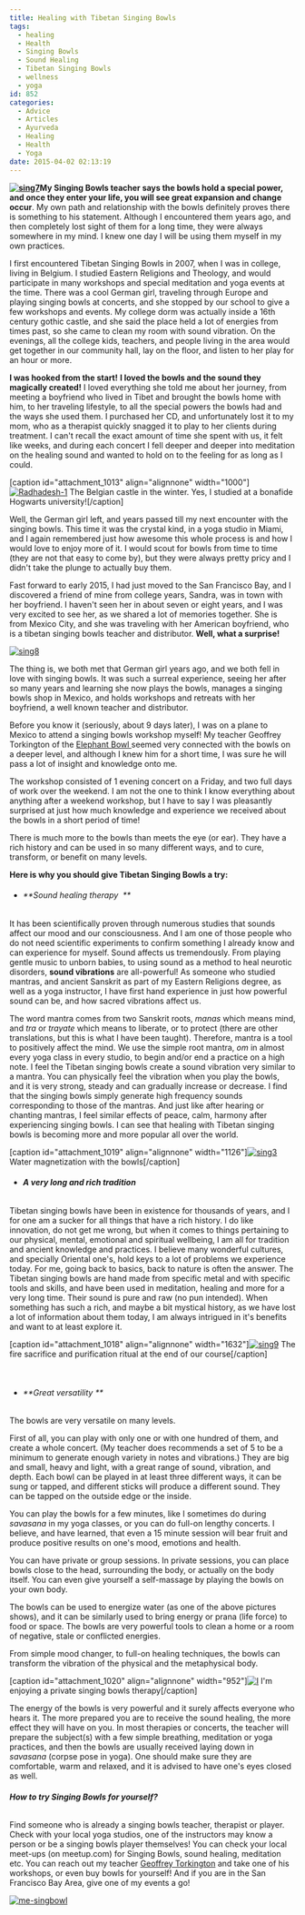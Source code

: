 ```yaml
---
title: Healing with Tibetan Singing Bowls
tags:
  - healing
  - Health
  - Singing Bowls
  - Sound Healing
  - Tibetan Singing Bowls
  - wellness
  - yoga
id: 852
categories:
  - Advice
  - Articles
  - Ayurveda
  - Healing
  - Health
  - Yoga
date: 2015-04-02 02:13:19
---
```


**[![sing7](http://girlintheraw.com/wp-content/uploads/2015/04/sing7-960x720.jpg)](http://girlintheraw.com/wp-content/uploads/2015/04/sing7.jpg)My Singing Bowls teacher says the bowls hold a special power, and once they enter your life, you will see great expansion and change occur**. My own path and relationship with the bowls definitely proves there is something to his statement. Although I encountered them years ago, and then completely lost sight of them for a long time, they were always somewhere in my mind. I knew one day I will be using them myself in my own practices.

I first encountered Tibetan Singing Bowls in 2007, when I was in college, living in Belgium. I studied Eastern Religions and Theology, and would participate in many workshops and special meditation and yoga events at the time. There was a cool German girl, traveling through Europe and playing singing bowls at concerts, and she stopped by our school to give a few workshops and events. My college dorm was actually inside a 16th century gothic castle, and she said the place held a lot of energies from times past, so she came to clean my room with sound vibration. On the evenings, all the college kids, teachers, and people living in the area would get together in our community hall, lay on the floor, and listen to her play for an hour or more.

**I was hooked from the start!** **I loved the bowls and the sound they magically created!** I loved everything she told me about her journey, from meeting a boyfriend who lived in Tibet and brought the bowls home with him, to her traveling lifestyle, to all the special powers the bowls had and the ways she used them. I purchased her CD, and unfortunately lost it to my mom, who as a therapist quickly snagged it to play to her clients during treatment. I can't recall the exact amount of time she spent with us, it felt like weeks, and during each concert I fell deeper and deeper into meditation on the healing sound and wanted to hold on to the feeling for as long as I could.

[caption id="attachment_1013" align="alignnone" width="1000"][![Radhadesh-1](http://girlintheraw.com/wp-content/uploads/2015/04/Radhadesh-1.jpg)](http://girlintheraw.com/wp-content/uploads/2015/04/Radhadesh-1.jpg) The Belgian castle in the winter. Yes, I studied at a bonafide Hogwarts university![/caption]

Well, the German girl left, and years passed till my next encounter with the singing bowls. This time it was the crystal kind, in a yoga studio in Miami, and I again remembered just how awesome this whole process is and how I would love to enjoy more of it. I would scout for bowls from time to time (they are not that easy to come by), but they were always pretty pricy and I didn't take the plunge to actually buy them.

Fast forward to early 2015, I had just moved to the San Francisco Bay, and I discovered a friend of mine from college years, Sandra, was in town with her boyfriend. I haven't seen her in about seven or eight years, and I was very excited to see her, as we shared a lot of memories together. She is from Mexico City, and she was traveling with her American boyfriend, who is a tibetan singing bowls teacher and distributor. **Well, what a surprise!**

[![sing8](http://girlintheraw.com/wp-content/uploads/2015/04/sing8.jpg)](http://girlintheraw.com/wp-content/uploads/2015/04/sing8.jpg)

The thing is, we both met that German girl years ago, and we both fell in love with singing bowls. It was such a surreal experience, seeing her after so many years and learning she now plays the bowls, manages a singing bowls shop in Mexico, and holds workshops and retreats with her boyfriend, a well known teacher and distributor.

Before you know it (seriously, about 9 days later), I was on a plane to Mexico to attend a singing bowls workshop myself! My teacher Geoffrey Torkington of the [Elephant Bowl ](http://www.theelephantbowl.com/)seemed very connected with the bowls on a deeper level, and although I knew him for a short time, I was sure he will pass a lot of insight and knowledge onto me.

The workshop consisted of 1 evening concert on a Friday, and two full days of work over the weekend. I am not the one to think I know everything about anything after a weekend workshop, but I have to say I was pleasantly surprised at just how much knowledge and experience we received about the bowls in a short period of time!

There is much more to the bowls than meets the eye (or ear). They have a rich history and can be used in so many different ways, and to cure, transform, or benefit on many levels.

**Here is why you should give Tibetan Singing Bowls a try:**

*   ###### **Sound healing therapy  **
It has been scientifically proven through numerous studies that sounds affect our mood and our consciousness. And I am one of those people who do not need scientific experiments to confirm something I already know and can experience for myself. Sound affects us tremendously. From playing gentle music to unborn babies, to using sound as a method to heal neurotic disorders, **sound vibrations** are all-powerful! As someone who studied mantras, and ancient Sanskrit as part of my Eastern Religions degree, as well as a yoga instructor, I have first hand experience in just how powerful sound can be, and how sacred vibrations affect us.

The word mantra comes from two Sanskrit roots, _manas_ which means mind, and _tra_ or _trayate_ which means to liberate, or to protect (there are other translations, but this is what I have been taught). Therefore, mantra is a tool to positively affect the mind. We use the simple root mantra, _om_ in almost every yoga class in every studio, to begin and/or end a practice on a high note. I feel the Tibetan singing bowls create a sound vibration very similar to a mantra. You can physically feel the vibration when you play the bowls, and it is very strong, steady and can gradually increase or decrease. I find that the singing bowls simply generate high frequency sounds corresponding to those of the mantras. And just like after hearing or chanting mantras, I feel similar effects of peace, calm, harmony after experiencing singing bowls. I can see that healing with Tibetan singing bowls is becoming more and more popular all over the world.

[caption id="attachment_1019" align="alignnone" width="1126"][![sing3](http://girlintheraw.com/wp-content/uploads/2015/04/sing3.jpg)](http://girlintheraw.com/wp-content/uploads/2015/04/sing3.jpg) Water magnetization with the bowls[/caption]

*   ###### **A very long and rich tradition**
Tibetan singing bowls have been in existence for thousands of years, and I for one am a sucker for all things that have a rich history. I do like innovation, do not get me wrong, but when it comes to things pertaining to our physical, mental, emotional and spiritual wellbeing, I am all for tradition and ancient knowledge and practices. I believe many wonderful cultures, and specially Oriental one's, hold keys to a lot of problems we experience today. For me, going back to basics, back to nature is often the answer. The Tibetan singing bowls are hand made from specific metal and with specific tools and skills, and have been used in meditation, healing and more for a very long time. Their sound is pure and raw (no pun intended). When something has such a rich, and maybe a bit mystical history, as we have lost a lot of information about them today, I am always intrigued in it's benefits and want to at least explore it.

[caption id="attachment_1018" align="alignnone" width="1632"][![sing9](http://girlintheraw.com/wp-content/uploads/2015/04/sing9.jpg)](http://girlintheraw.com/wp-content/uploads/2015/04/sing9.jpg) The fire sacrifice and purification ritual at the end of our course[/caption]

&nbsp;

*   ###### **Great versatility **
The bowls are very versatile on many levels.

First of all, you can play with only one or with one hundred of them, and create a whole concert. (My teacher does recommends a set of 5 to be a minimum to generate enough variety in notes and vibrations.) They are big and small, heavy and light, with a great range of sound, vibration, and depth. Each bowl can be played in at least three different ways, it can be sung or tapped, and different sticks will produce a different sound. They can be tapped on the outside edge or the inside.

You can play the bowls for a few minutes, like I sometimes do during _savasana_ in my yoga classes, or you can do full-on lengthy concerts. I believe, and have learned, that even a 15 minute session will bear fruit and produce positive results on one's mood, emotions and health.

You can have private or group sessions. In private sessions, you can place bowls close to the head, surrounding the body, or actually on the body itself. You can even give yourself a self-massage by playing the bowls on your own body.

The bowls can be used to energize water (as one of the above pictures shows), and it can be similarly used to bring energy or prana (life force) to food or space. The bowls are very powerful tools to clean a home or a room of negative, stale or conflicted energies.

From simple mood changer, to full-on healing techniques, the bowls can transform the vibration of the physical and the metaphysical body.

[caption id="attachment_1020" align="alignnone" width="952"][![I](http://girlintheraw.com/wp-content/uploads/2015/04/sing1.jpg)](http://girlintheraw.com/wp-content/uploads/2015/04/sing1.jpg) I'm enjoying a private singing bowls therapy[/caption]

The energy of the bowls is very powerful and it surely affects everyone who hears it. The more prepared you are to receive the sound healing, the more effect they will have on you. In most therapies or concerts, the teacher will prepare the subject(s) with a few simple breathing, meditation or yoga practices, and then the bowls are usually received laying down in _savasana_ (corpse pose in yoga). One should make sure they are comfortable, warm and relaxed, and it is advised to have one's eyes closed as well.

###### **How to try Singing Bowls for yourself?**

Find someone who is already a singing bowls teacher, therapist or player. Check with your local yoga studios, one of the instructors may know a person or be a singing bowls player themselves! You can check your local meet-ups (on meetup.com) for Singing Bowls, sound healing, meditation etc. You can reach out my teacher [Geoffrey Torkington](http://www.theelephantbowl.com/) and take one of his workshops, or even buy bowls for yourself! And if you are in the San Francisco Bay Area, give one of my events a go!

[![me-singbowl](http://girlintheraw.com/wp-content/uploads/2015/04/me-singbowl.jpg)](http://girlintheraw.com/wp-content/uploads/2015/04/me-singbowl.jpg)

&nbsp;